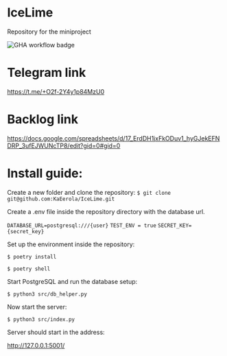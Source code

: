 # IceLime
Repository for the miniproject

![GHA workflow badge](https://github.com/KaEerola/IceLime/workflows/CI/badge.svg)

# Telegram link

https://t.me/+O2f-2Y4y1p84MzU0

# Backlog link

https://docs.google.com/spreadsheets/d/17_ErdDH1jxFkODuv1_hyGJekEFNDRP_3ufEJWUNcTP8/edit?gid=0#gid=0

# Install guide:

Create a new folder and clone the repository:
`$ git clone git@github.com:KaEerola/IceLime.git`

Create a .env file inside the repository directory with the database url.

`DATABASE_URL=postgresql:///{user}`
`TEST_ENV = true`
`SECRET_KEY={secret_key}`

Set up the environment inside the repository:

`$ poetry install`

`$ poetry shell`

Start PostgreSQL and run the database setup:

`$ python3 src/db_helper.py`

Now start the server:

`$ python3 src/index.py`

Server should start in the address:

http://127.0.0.1:5001/










